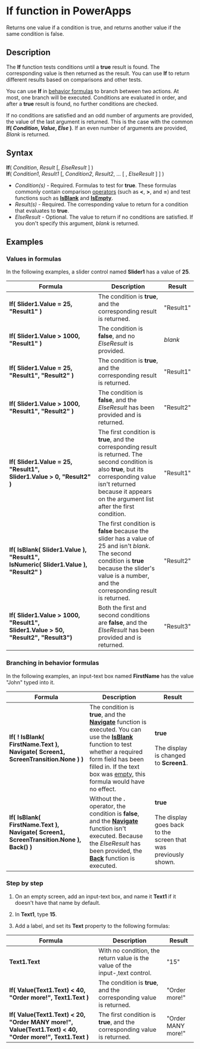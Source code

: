 <properties
	pageTitle="If function | Microsoft PowerApps"
	description="Reference information, including syntax and examples, for the If function in PowerApps"
	services=""
	suite="powerapps"
	documentationCenter="na"
	authors="gregli-msft"
	manager="dwrede"
	editor=""
	tags=""/>

<tags
   ms.service="powerapps"
   ms.devlang="na"
   ms.topic="article"
   ms.tgt_pltfrm="na"
   ms.workload="na"
   ms.date="11/07/2015"
   ms.author="gregli"/>

# If function in PowerApps #

Returns one value if a condition is true, and returns another value if the same condition is false.

## Description ##

The **If** function tests conditions until a **true** result is found.  The corresponding value is then returned as the result.  You can use **If** to return different results based on comparisons and other tests.  

You can use **If** in [behavior formulas](working-with-formulas-in-depth.md#behavior-formulas) to branch between two actions.  At most, one branch will be executed.  Conditions are evaluated in order, and after a **true** result is found, no further conditions are checked.

If no conditions are satisfied and an odd number of arguments are provided, the value of the last argument is returned.  This is the case with the common **If( *Condition*, *Value*, *Else* )**.  If an even number of arguments are provided, *Blank* is returned.

## Syntax ##

**If**( *Condition*, *Result* [, *ElseResult* ] )<br>**If**( *Condition1*, *Result1* [, *Condition2*, *Result2*, ... [ , *ElseResult* ] ] )

- *Condition(s)* - Required.  Formulas to test for **true**.  These formulas commonly contain comparison [operators](operators.md) (such as **<**, **>**, and **=**) and test functions such as **[IsBlank](function-isblank-isempty.md)** and **[IsEmpty](function-isblank-isempty.md)**.
- *Result(s)* - Required.  The corresponding value to return for a condition that evaluates to **true**.
- *ElseResult* - Optional.  The value to return if no conditions are satisfied.  If you don't specify this argument, *blank* is returned.

## Examples ##

### Values in formulas ###

In the following examples, a slider control named **Slider1** has a value of **25**.

| Formula | Description | Result |
|---------|-------------|--------|
| **If( Slider1.Value&nbsp;=&nbsp;25, "Result1" )** | The condition is **true**, and the corresponding result is returned. | "Result1" |
| **If( Slider1.Value&nbsp;>&nbsp;1000, "Result1" )** | The condition is **false**, and no *ElseResult* is provided.  | *blank* |
| **If( Slider1.Value&nbsp;=&nbsp;25, "Result1", "Result2" )** | The condition is **true**, and the corresponding result is returned. | "Result1" |
| **If( Slider1.Value&nbsp;>&nbsp;1000, "Result1", "Result2" )** | The condition is **false**, and the *ElseResult* has been provided and is returned.   | "Result2" |
| **If( Slider1.Value&nbsp;=&nbsp;25, "Result1", Slider1.Value&nbsp;>&nbsp;0, "Result2" )** | The first condition is **true**, and the corresponding result is returned. The second condition is also **true**, but its corresponding value isn't returned because it appears on the argument list after the first condition.  | "Result1" |
| **If( IsBlank(&nbsp;Slider1.Value&nbsp;), "Result1", IsNumeric(&nbsp;Slider1.Value&nbsp;), "Result2" )** | The first condition is **false** because the slider has a value of 25 and isn't *blank*. The second condition is **true** because the slider's value is a number, and the corresponding result is returned. | "Result2" |
| **If( Slider1.Value&nbsp;>&nbsp;1000, "Result1", Slider1.Value&nbsp;>&nbsp;50, "Result2", "Result3")** | Both the first and second conditions are **false**, and the *ElseResult* has been provided and is returned. | "Result3" |

### Branching in behavior formulas ###

In the following examples, an input-text box named **FirstName** has the value "John" typed into it.

| Formula | Description | Result |
|---------|-------------|--------|
| **If( ! IsBlank( FirstName.Text ), Navigate(&nbsp;Screen1, ScreenTransition.None ) )** | The condition is **true**, and the **[Navigate](function-navigate.md)** function is executed. You can use the **[IsBlank](function-isblank-isempty.md)** function to test whether a required form field has been filled in.  If the text box was [empty](function-isblank-isempty.md), this formula would have no effect.  | **true**<br><br>The display is changed to **Screen1**. |
| **If( IsBlank( FirstName.Text ), Navigate(&nbsp;Screen1, ScreenTransition.None ), Back() )** | Without the **.** operator, the condition is **false**, and the **[Navigate](function-navigate.md)** function isn't executed.  Because the *ElseResult* has been provided, the **[Back](function-navigate.md)** function is executed. | **true**<br><br>The display goes back to the screen that was previously shown. |

### Step by step ###

1. On an empty screen, add an input-text box, and name it **Text1** if it doesn't have that name by default.

2. In **Text1**, type **15**.

3. Add a label, and set its **Text** property to the following formulas:

| Formula | Description | Result |
|---------|-------------|--------|
| **Text1.Text** | With no condition, the return value is the value of the input-,text control. | "15" |
| **If( Value(Text1.Text) < 40, "Order more!", Text1.Text )** | The condition is **true**, and the corresponding value is returned. | "Order more!" |
| **If( Value(Text1.Text) < 20, "Order MANY more!", Value(Text1.Text) < 40, "Order more!", Text1.Text )** |  The first condition is **true**, and the corresponding value is returned. | "Order MANY more!" |
